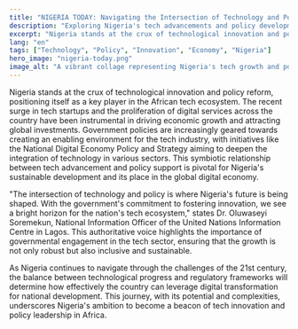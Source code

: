 ```yaml
---
title: "NIGERIA TODAY: Navigating the Intersection of Technology and Policy"
description: "Exploring Nigeria's tech advancements and policy developments that shape the nation's future."
excerpt: "Nigeria stands at the crux of technological innovation and policy reform."
lang: "en"
tags: ["Technology", "Policy", "Innovation", "Economy", "Nigeria"]
hero_image: "nigeria-today.png"
image_alt: "A vibrant collage representing Nigeria's tech growth and policy landscape"
---
```


Nigeria stands at the crux of technological innovation and policy reform, positioning itself as a key player in the African tech ecosystem. The recent surge in tech startups and the proliferation of digital services across the country have been instrumental in driving economic growth and attracting global investments. Government policies are increasingly geared towards creating an enabling environment for the tech industry, with initiatives like the National Digital Economy Policy and Strategy aiming to deepen the integration of technology in various sectors. This symbiotic relationship between tech advancement and policy support is pivotal for Nigeria's sustainable development and its place in the global digital economy.

"The intersection of technology and policy is where Nigeria's future is being shaped. With the government's commitment to fostering innovation, we see a bright horizon for the nation's tech ecosystem," states Dr. Oluwaseyi Soremekun, National Information Officer of the United Nations Information Centre in Lagos. This authoritative voice highlights the importance of governmental engagement in the tech sector, ensuring that the growth is not only robust but also inclusive and sustainable.

As Nigeria continues to navigate through the challenges of the 21st century, the balance between technological progress and regulatory frameworks will determine how effectively the country can leverage digital transformation for national development. This journey, with its potential and complexities, underscores Nigeria's ambition to become a beacon of tech innovation and policy leadership in Africa.